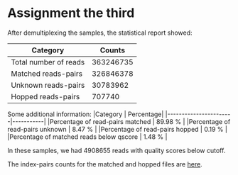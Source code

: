 # Assignment the third

After demultiplexing the samples, the statistical report showed:

Category | Counts
|-----------------------|-----------|
|Total number of reads | 363246735 |
|Matched reads-pairs| 326846378
|Unknown reads-pairs | 30783962
|Hopped reads-pairs | 707740


Some additional information:
|Category | Percentage|
|-----------------------|-----------|
|Percentage of read-pairs matched | 89.98 % |
|Percentage of read-pairs unknown | 8.47 % |
|Percentage of read-pairs hopped | 0.19 % |
|Percentage of matched reads below qscore | 1.48 % |

In these samples, we had 4908655 reads with quality scores below cutoff. 

The index-pairs counts for the matched and hopped files are [here](https://github.com/luostrowski/Demultiplex/blob/0eae88a8cedd26bef47b2342a43ddd741f6a890a/Assignment-the-third/indexes_counts.tsv).